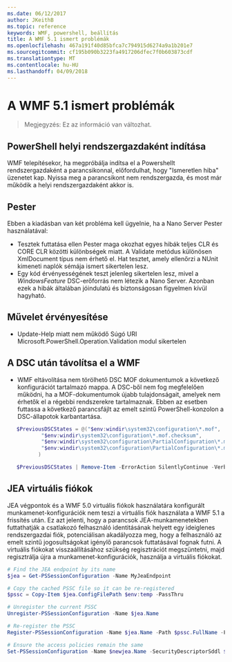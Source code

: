 ```yaml
---
ms.date: 06/12/2017
author: JKeithB
ms.topic: reference
keywords: WMF, powershell, beállítás
title: A WMF 5.1 ismert problémák
ms.openlocfilehash: 467a191f40d85bfca7c794915d6274a9a1b201e7
ms.sourcegitcommit: cf195b090b3223fa4917206dfec7f0b603873cdf
ms.translationtype: MT
ms.contentlocale: hu-HU
ms.lasthandoff: 04/09/2018
---
```

# <a name="known-issues-in-wmf-51"></a>A WMF 5.1 ismert problémák #

> Megjegyzés: Ez az információ van változhat.

## <a name="starting-powershell-shortcut-as-administrator"></a>PowerShell helyi rendszergazdaként indítása
WMF telepítésekor, ha megpróbálja indítsa el a Powershellt rendszergazdaként a parancsikonnal, előfordulhat, hogy "Ismeretlen hiba" üzenetet kap.
Nyissa meg a parancsikont nem rendszergazda, és most már működik a helyi rendszergazdaként akkor is.

## <a name="pester"></a>Pester
Ebben a kiadásban van két probléma kell ügyelnie, ha a Nano Server Pester használatával:

* Tesztek futtatása ellen Pester maga okozhat egyes hibák teljes CLR és CORE CLR közötti különbségek miatt. A Validate metódus különösen XmlDocument típus nem érhető el. Hat tesztet, amely ellenőrzi a NUnit kimeneti naplók sémája ismert sikertelen lesz.
* Egy kód érvényességének teszt jelenleg sikertelen lesz, mivel a *WindowsFeature* DSC-erőforrás nem létezik a Nano Server. Azonban ezek a hibák általában jóindulatú és biztonságosan figyelmen kívül hagyható.

## <a name="operation-validation"></a>Művelet érvényesítése

* Update-Help miatt nem működő Súgó URI Microsoft.PowerShell.Operation.Validation modul sikertelen

## <a name="dsc-after-uninstall-wmf"></a>A DSC után távolítsa el a WMF
* WMF eltávolítása nem törölhető DSC MOF dokumentumok a következő konfigurációt tartalmazó mappa. A DSC-ből nem fog megfelelően működni, ha a MOF-dokumentumok újabb tulajdonságait, amelyek nem érhetők el a régebbi rendszerekre tartalmaznak. Ebben az esetben futtassa a következő parancsfájlt az emelt szintű PowerShell-konzolon a DSC-állapotok karbantartása.
 ```powershell
    $PreviousDSCStates = @("$env:windir\system32\configuration\*.mof",
            "$env:windir\system32\configuration\*.mof.checksum",
            "$env:windir\system32\configuration\PartialConfiguration\*.mof",
            "$env:windir\system32\configuration\PartialConfiguration\*.mof.checksum"
           )

    $PreviousDSCStates | Remove-Item -ErrorAction SilentlyContinue -Verbose
 ```

## <a name="jea-virtual-accounts"></a>JEA virtuális fiókok
JEA végpontok és a WMF 5.0 virtuális fiókok használatára konfigurált munkamenet-konfigurációk nem teszi a virtuális fiók használata a WMF 5.1 a frissítés után.
Ez azt jelenti, hogy a parancsok JEA-munkamenetekben futtathatják a csatlakozó felhasználó identitásának helyett egy ideiglenes rendszergazdai fiók, potenciálisan akadályozza meg, hogy a felhasználó az emelt szintű jogosultságokat igénylő parancsok futtatásával fognak futni.
A virtuális fiókokat visszaállításához szükség regisztrációt megszüntetni, majd regisztrálja újra a munkamenet-konfigurációk, használja a virtuális fiókokat.

```powershell
# Find the JEA endpoint by its name
$jea = Get-PSSessionConfiguration -Name MyJeaEndpoint

# Copy the cached PSSC file so it can be re-registered
$pssc = Copy-Item $jea.ConfigFilePath $env:temp -PassThru

# Unregister the current PSSC
Unregister-PSSessionConfiguration -Name $jea.Name

# Re-register the PSSC
Register-PSSessionConfiguration -Name $jea.Name -Path $pssc.FullName -Force

# Ensure the access policies remain the same
Set-PSSessionConfiguration -Name $newjea.Name -SecurityDescriptorSddl $jea.SecurityDescriptorSddl
```